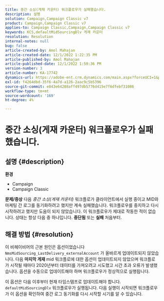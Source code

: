 ```yaml
---
title: 중간 소싱(게재 카운터) 워크플로우가 실패했습니다.
description: 설명
solution: Campaign,Campaign Classic v7
product: Campaign,Campaign Classic v7
applies-to: Campaign Classic,Campaign,Campaign Classic v7
keywords: KCS,defaultMidSourcingDlv 게재 카운터
resolution: Resolution
internal-notes: null
bug: false
article-created-by: Amol Mahajan
article-created-date: 12/1/2022 1:22:35 PM
article-published-by: Amol Mahajan
article-published-date: 12/1/2022 1:50:36 PM
version-number: 3
article-number: KA-17742
dynamics-url: https://adobe-ent.crm.dynamics.com/main.aspx?forceUCI=1&pagetype=entityrecord&etn=knowledgearticle&id=79e72335-7b71-ed11-9561-6045bd006793
exl-id: f4264dbd-35f6-4a7d-a126-2aac9c5b5396
source-git-commit: e843e64208aff497db5776d415e7f6dfebf31086
workflow-type: tm+mt
source-wordcount: '169'
ht-degree: 4%

---
```


# 중간 소싱(게재 카운터) 워크플로우가 실패했습니다.

## 설명 {#description}

<b>환경</b>
- Campaign
- Campaign Classic



<b>문제/증상</b>
다음 *중간 소싱(게재 카운터)* 워크플로가 클라이언트에서 실행 중이고 MID와 마케팅 간 로그를 동기화하려고 했지만 계속 실패했습니다. 워크플로우를 중지하고 다시 시작하려고 했지만 도움이 되지 않았습니다. 이 워크플로우가 제대로 작동한 적이 없습니다. 상태는 항상 다음 중 하나입니다. <b>중단됨</b> 또는 <b>실패</b> 처음부터.


## 해결 방법 {#resolution}


이 비헤이비어의 근본 원인은 옵션이었습니다 `NmsMidSourcing_LastDelivery_externalAccount` 가 올바르게 업데이트되지 않았습니다. 다음 <b>마지막 게재</b> mid 워크플로에 대한 옵션이 업데이트되지 않았으며 워크플로가 시작될 때마다 2020년부터 데이터를 가져오려고 시도했고 시간 초과 오류가 발생했습니다. 옵션을 수동으로 업데이트해야 하며 워크플로우가 정상적으로 실행됩니다.

이 옵션은 다음 이후부터 현재 타임스탬프로 업데이트해야 합니다. `defaultMidSourcingDlv` 워크플로우가 실행됩니다. 다음 실행이 시작되면 워크플로우가 이 옵션을 확인하여 중간 로그 동기화를 다시 시작할 시기를 알 수 있습니다.
